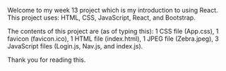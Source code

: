 Welcome to my week 13 project which is my introduction to using React. This project uses: HTML, CSS, JavaScript, React, and Bootstrap. 

The contents of this project are (as of typing this): 1 CSS file (App.css), 1 favicon (favicon.ico), 1 HTML file (index.html), 1 JPEG file (Zebra.jpeg), 3 JavaScript files (Login.js, Nav.js, and index.js). 

Thank you for reading this.
  
